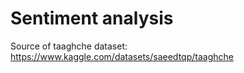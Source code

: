 # Sentiment analysis

Source of taaghche dataset:
https://www.kaggle.com/datasets/saeedtqp/taaghche
